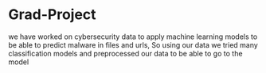 # Grad-Project

we have worked on cybersecurity data to apply machine learning models to be able to predict malware in files and urls, So using our data we tried many classification models and preprocessed our data to be able to go to the model
